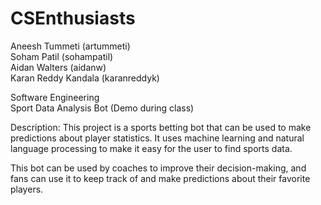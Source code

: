 # CSEnthusiasts

Aneesh Tummeti (artummeti) <br>
Soham Patil (sohampatil) <br>
Aidan Walters (aidanw) <br>
Karan Reddy Kandala (karanreddyk) <br>

Software Engineering <br>
Sport Data Analysis Bot (Demo during class)

Description: 
This project is a sports betting bot that can be used to make predictions about player statistics. It uses machine learning and natural language processing to make it easy for the user to find sports data.

This bot can be used by coaches to improve their decision-making, and fans can use it to keep track of and make predictions about their favorite players.
  
